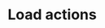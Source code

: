 ﻿<meta name="wikd:title" content="Load">
<meta name="wikd:name" content="actions-load">
<meta name="wikd:order" content="7">
<meta name="wikd:icon" content="fas fa-plug">

# Load actions